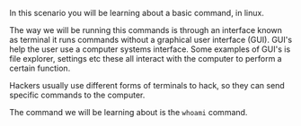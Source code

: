 In this scenario you will be learning about a basic command, in linux.  

The way we will be running this commands is through an interface known as terminal it runs commands without a graphical user interface (GUI). GUI's help the user use a computer systems interface. Some examples of GUI's is file explorer, settings etc these all interact with the computer to perform a certain function.  

Hackers usually use different forms of terminals to hack, so they can send specific commands to the computer.  

The command we will be learning about is the `whoami` command.  
